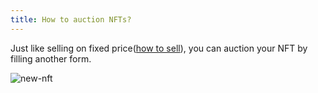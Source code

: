 ```yaml
---
title: How to auction NFTs?
---
```


Just like selling on fixed price([how to sell](./how-to-sell.md)), you can auction your NFT by filling another form.

![new-nft](@site/static/img/docs/tutorials/auction-form.jpg)

